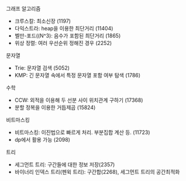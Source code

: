 그래프 알고리즘
- 크루스칼: 최소신장 (1197)
- 다익스트라: heap을 이용한 최단거리 (11404)
- 벨만-포드((N^3): 음수가 포함된 최단거리 (1865)
- 위상 정렬: 여러 우선순위 정해진 경우 (2252)

문자열
- Trie: 문자열 검색 (5052)
- KMP: 긴 문자열 속에서 특정 문자열 포함 여부 탐색 (1786)

수학
- CCW: 외적을 이용해 두 선분 사이 위치관계 구하기 (17368)
- 분할 정복을 이용한 거듭제곱 (15824)

비트마스킹
- 비트마스킹: 이진법으로 빠르게 처리. 부분집합 계산 등. (11723)
- dp에서 활용 가능 (2098)

트리
- 세그먼트 트리: 구간들에 대한 정보 저장(2357)
- 바이너리 인덱스 트리(펜윅 트리): 구간합(2268), 세그먼트 트리의 공간최적화